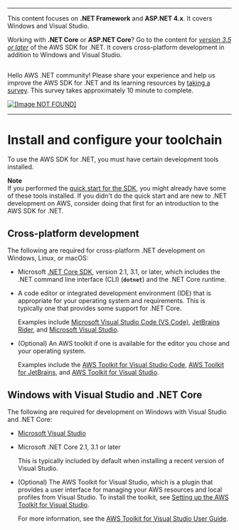 --------

This content focuses on **\.NET Framework** and **ASP\.NET 4\.x**\. It covers Windows and Visual Studio\.

Working with **\.NET Core** or **ASP\.NET Core**? Go to the content for *[version 3\.5 or later](https://docs.aws.amazon.com/sdk-for-net/latest/developer-guide/welcome.html)* of the AWS SDK for \.NET\. It covers cross\-platform development in addition to Windows and Visual Studio\.

## <a name="w8aab3b5"></a>

Hello AWS \.NET community\! Please share your experience and help us improve the AWS SDK for \.NET and its learning resources by [taking a survey](https://amazonmr.au1.qualtrics.com/jfe/form/SV_bqfQLfZ5nhFUiV0)\. This survey takes approximately 10 minute to complete\.

 [ ![\[Image NOT FOUND\]](http://docs.aws.amazon.com/sdk-for-net/v3/developer-guide/images/SurveyButton.png) ](https://amazonmr.au1.qualtrics.com/jfe/form/SV_bqfQLfZ5nhFUiV0)

--------

# Install and configure your toolchain<a name="net-dg-dev-env"></a>

To use the AWS SDK for \.NET, you must have certain development tools installed\.

**Note**  
If you performed the [quick start for the SDK](quick-start.md), you might already have some of these tools installed\. If you didn't do the quick start and are new to \.NET development on AWS, consider doing that first for an introduction to the AWS SDK for \.NET\.

## Cross\-platform development<a name="net-dg-dev-env-cross"></a>

The following are required for cross\-platform \.NET development on Windows, Linux, or macOS:
+ Microsoft [\.NET Core SDK](https://docs.microsoft.com/en-us/dotnet/core/), version 2\.1, 3\.1, or later, which includes the \.NET command line interface \(CLI\) \(**`dotnet`**\) and the \.NET Core runtime\.
+ A code editor or integrated development environment \(IDE\) that is appropriate for your operating system and requirements\. This is typically one that provides some support for \.NET Core\.

  Examples include [Microsoft Visual Studio Code \(VS Code\)](https://code.visualstudio.com/), [JetBrains Rider](https://www.jetbrains.com/rider/), and [Microsoft Visual Studio](https://visualstudio.microsoft.com/vs/)\.
+ \(Optional\) An AWS toolkit if one is available for the editor you chose and your operating system\.

  Examples include the [AWS Toolkit for Visual Studio Code](https://docs.aws.amazon.com/toolkit-for-vscode/latest/userguide/welcome.html), [AWS Toolkit for JetBrains](https://docs.aws.amazon.com/toolkit-for-jetbrains/latest/userguide/welcome.html), and [AWS Toolkit for Visual Studio](https://docs.aws.amazon.com/toolkit-for-visual-studio/latest/user-guide/welcome.html)\.

## Windows with Visual Studio and \.NET Core<a name="net-dg-dev-env-winvs"></a>

The following are required for development on Windows with Visual Studio and \.NET Core:
+ [Microsoft Visual Studio](https://visualstudio.microsoft.com/vs/)
+ Microsoft \.NET Core 2\.1, 3\.1 or later

  This is typically included by default when installing a recent version of Visual Studio\.
+ \(Optional\) The AWS Toolkit for Visual Studio, which is a plugin that provides a user interface for managing your AWS resources and local profiles from Visual Studio\. To install the toolkit, see [Setting up the AWS Toolkit for Visual Studio](https://docs.aws.amazon.com/toolkit-for-visual-studio/latest/user-guide/getting-set-up.html)\.

  For more information, see the [AWS Toolkit for Visual Studio User Guide](https://docs.aws.amazon.com/AWSToolkitVS/latest/UserGuide/)\.